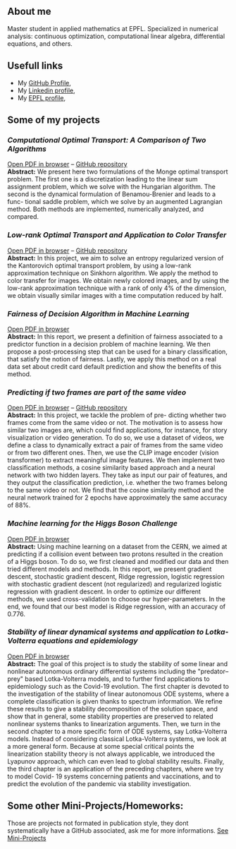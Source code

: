 ## About me
Master student in applied mathematics at EPFL. Specialized in numerical analysis: continuous optimization, computational linear algebra, differential equations, and others.
## Usefull links
- My [GitHub Profile](https://github.com/Benoit-Muller),
- My [Linkedin profile](https://www.linkedin.com/in/benoitmueller/?locale=en_US),
- My [EPFL profile](https://people.epfl.ch/benoit.muller/?lang=en),

## Some of my projects

### *Computational Optimal Transport: A Comparison of Two Algorithms*
[Open PDF in browser](https://benoit-muller.github.io/Computational-Optimal-Transport/Computational_Optimal_Transport__A_Comparison_of_Two_Algorithms-3.pdf) – [GitHub repository](https://github.com/Benoit-Muller/Computational-Optimal-Transport)
<br />
**Abstract:** We present here two formulations of the Monge optimal transport problem. The first one is a discretization leading to the linear sum assignment problem, which we solve with the Hungarian algorithm. The second is the dynamical formulation of Benamou-Brenier and leads to a func- tional saddle problem, which we solve by an augmented Lagrangian method. Both methods are implemented, numerically analyzed, and compared.

### *Low-rank Optimal Transport and Application to Color Transfer*
[Open PDF in browser](https://benoit-muller.github.io/Low_Rank_Approximation_Techniques_Project/publication.pdf) – [GitHub repository](https://github.com/Benoit-Muller/Low_Rank_Approximation_Techniques_Project)
<br />
**Abstract:** In this project, we aim to solve an entropy regularized version of the Kantorovich optimal transport problem, by using a low-rank approximation technique on Sinkhorn algorithm. We apply the method to color transfer for images. We obtain newly colored images, and by using the low-rank approximation technique with a rank of only 4% of the dimension, we obtain visually similar images with a time computation reduced by half.

### *Fairness of Decision Algorithm in Machine Learning*
[Open PDF in browser](https://benoit-muller.github.io/Stat_ML_Project/report.pdf)
<br />
**Abstract:** 
In this report, we present a definition of fairness associated to a predictor function in a decision problem of machine learning. We then propose a post-processing step that can be used for a binary classification, that satisfy the notion of fairness. Lastly, we apply this method on a real data set about credit card default prediction and show the benefits of this method.

### *Predicting if two frames are part of the same video*
[Open PDF in browser](https://benoit-muller.github.io/Predicting%20if%20two%20frames%20are%20part%20of%20the%20same%20video.pdf) – [GitHub repository](https://github.com/Armelle-h/ML_frames_and_videos)
<br />
**Abstract:** 
In this project, we tackle the problem of pre- dicting whether two frames come from the same video or not. The motivation is to assess how similar two images are, which could find applications, for instance, for story visualization or video generation. To do so, we use a dataset of videos, we define a class to dynamically extract a pair of frames from the same video or from two different ones. Then, we use the CLIP image encoder (vision transformer) to extract meaningful image features. We then implement two classification methods, a cosine similarity based approach and a neural network with two hidden layers. They take as input our pair of features, and they output the classification prediction, i.e. whether the two frames belong to the same video or not. We find that the cosine similarity method and the neural network trained for 2 epochs have approximately the same accuracy of 88%.

### *Machine learning for the Higgs Boson Challenge*
[Open PDF in browser](https://Benoit-Muller.github.io/Machine%20learning%20for%20the%20Higgs%20Boson%20Challenge.pdf)
<br />
**Abstract:** 
Using machine learning on a dataset from the CERN, we aimed at predicting if a collision event between two protons resulted in the creation of a Higgs boson. To do so, we first cleaned and modified our data and then tried different models and methods. In this report, we present gradient descent, stochastic gradient descent, Ridge regression, logistic regression with stochastic gradient descent (not regularized) and regularized logistic regression with gradient descent. In order to optimize our different methods, we used cross-validation to choose our hyper-parameters. In the end, we found that our best model is Ridge regression, with an accuracy of 0.776. 

### *Stability of linear dynamical systems and application to Lotka-Volterra equations and epidemiology*
[Open PDF in browser](https://benoit-muller.github.io/Projet-de-Bachelor/Stability%20of%20linear%20dynamical%20systems%20and%20application%20to%20Lotka-Volterra%20equations%20and%20epidemiology.pdf)
<br />
**Abstract:**
The goal of this project is to study the stability of some linear and nonlinear autonomous ordinary differential systems including the "predator–prey" based Lotka-Volterra models, and to further find applications to epidemiology such as the Covid-19 evolution.
The first chapter is devoted to the investigation of the stability of linear autonomous ODE systems, where a complete classification is given thanks to spectrum information. We refine these results to give a stability decomposition of the solution space, and show that in general, some stability properties are preserved to related nonlinear systems thanks to linearization arguments.
Then, we turn in the second chapter to a more specific form of ODE systems, say Lotka-Volterra models. Instead of considering classical Lotka-Volterra systems, we look at a more general form. Because at some special critical points the linearization stability theory is not always applicable, we introduced the Lyapunov approach, which can even lead to global stability results.
Finally, the third chapter is an application of the preceding chapters, where we try to model Covid- 19 systems concerning patients and vaccinations, and to predict the evolution of the pandemic via stability investigation.

## Some other Mini-Projects/Homeworks:
Those are projects not formated in publication style, they dont systematically have a GitHub associated, ask me for more informations. [See Mini-Projects](https://benoit-muller.github.io/miniprojects)
